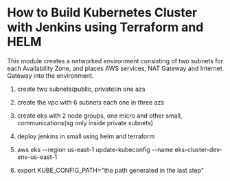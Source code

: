 # How to Build Kubernetes Cluster with Jenkins using Terraform and HELM 

This module creates a networked environment consisting of two subnets for each Availability Zone, and places
AWS services, NAT Gateway and Internet Gateway into the environment.

1. create two subnets(public, private)in one azs
2. create the vpc with 6 subnets each one in three azs
3. create eks with 2 node groups, one micro and other small, communications(sg only inside private subnets)
4. deploy jenkins in small using helm and terraform


1. aws eks --region us-east-1 update-kubeconfig --name eks-cluster-dev-env-us-east-1
2. export KUBE_CONFIG_PATH="the path generated in the last step"

 
